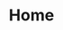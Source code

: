 ---
title: Home
hide_title: true
sections:
  - section_id: hero
    type: section_hero
    title: 'Hi, I''m Trevor.'
    content: >-
      I'm a sophomore studing Computer Science at North Carolina State University.
  - section_id: latest-projects
    type: section_portfolio
    layout_style: mosaic
    title: Portfolio
    subtitle: 'This is a small list of projects I''ve worked on.'
    projects_number: 8
layout: advanced
---